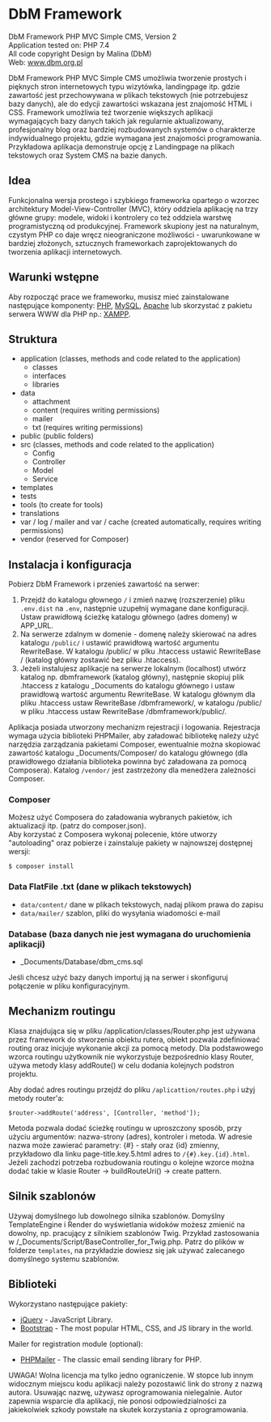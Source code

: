 # DbM Framework

DbM Framework PHP MVC Simple CMS, Version 2  
Application tested on: PHP 7.4  
All code copyright Design by Malina (DbM)  
Web: www.dbm.org.pl  

DbM Framework PHP MVC Simple CMS umożliwia tworzenie prostych i pięknych stron internetowych typu wizytówka, landingpage itp. gdzie zawartość jest przechowywana w plikach tekstowych (nie potrzebujesz bazy danych), ale do edycji zawartości wskazana jest znajomość HTML i CSS. Framework umożliwia też tworzenie większych aplikacji wymagających bazy danych takich jak regularnie aktualizowany, profesjonalny blog oraz bardziej rozbudowanych systemów o charakterze indywidualnego projektu, gdzie wymagana jest znajomości programowania. Przykładowa aplikacja demonstruje opcję z Landingpage na plikach tekstowych oraz System CMS na bazie danych.

## Idea

Funkcjonalna wersja prostego i szybkiego frameworka opartego o wzorzec architektury Model-View-Controller (MVC), który oddziela aplikację na trzy główne grupy: modele, widoki i kontrolery co też oddziela warstwę programistyczną od produkcyjnej. Framework skupiony jest na naturalnym, czystym PHP co daje wręcz nieograniczone możliwości - uwarunkowane w bardziej złożonych, sztucznych frameworkach zaprojektowanych do tworzenia aplikacji internetowych.

## Warunki wstępne

Aby rozpocząć prace we frameworku, musisz mieć zainstalowane następujące komponenty: [PHP](http://php.net), [MySQL](https://www.mysql.com), [Apache](https://httpd.apache.org) lub skorzystać z pakietu serwera WWW dla PHP np.: [XAMPP](https://www.apachefriends.org/).

## Struktura

- application (classes, methods and code related to the application)
  - classes
  - interfaces
  - libraries
- data
  - attachment
  - content (requires writing permissions)
  - mailer
  - txt (requires writing permissions)
- public (public folders)
- src (classes, methods and code related to the application)
  - Config
  - Controller
  - Model
  - Service
- templates
- tests
- tools (to create for tools)
- translations
- var / log / mailer and var / cache (created automatically, requires writing permissions)
- vendor (reserved for Composer)

## Instalacja i konfiguracja

Pobierz DbM Framework i przenieś zawartość na serwer:  
1. Przejdź do katalogu głownego `/` i zmień nazwę (rozszerzenie) pliku `.env.dist` na `.env`, następnie uzupełnij wymagane dane konfiguracji. Ustaw prawidłową ścieżkę katalogu głównego (adres domeny) w APP_URL.
2. Na serwerze zdalnym w domenie - domenę należy skierować na adres katalogu `/public/` i ustawić prawidłową wartość argumentu RewriteBase. W katalogu /public/ w plku .htaccess ustawić RewriteBase / (katalog główny zostawić bez pliku .htaccess).  
3. Jeżeli instalujesz aplikacje na serwerze lokalnym (localhost) utwórz katalog np. dbmframework (katalog główny), następnie skopiuj plik .htaccess z katalogu _Documents do katalogu głównego i ustaw prawidłową wartość argumentu RewriteBase. W katalogu głównym dla pliku .htaccess ustaw RewriteBase /dbmframework/, w katalogu /public/ w pliku .htaccess ustaw RewriteBase /dbmframework/public/.  

Aplikacja posiada utworzony mechanizm rejestracji i logowania. Rejestracja wymaga użycia biblioteki PHPMailer, aby załadować bibliotekę należy użyć narzędzia zarządzania pakietami Composer, ewentualnie można skopiować zawartość katalogu _Documents/Composer/ do katalogu głównego (dla prawidłowego działania biblioteka powinna być załadowana za pomocą Composera). Katalog `/vendor/` jest zastrzeżony dla menedżera zależności Composer.  

### Composer

Możesz użyć Composera do załadowania wybranych pakietów, ich aktualizacji itp. (patrz do composer.json).  
Aby korzystać z Composera wykonaj polecenie, które utworzy "autoloading" oraz pobierze i zainstaluje pakiety w najnowszej dostępnej wersji:

```shell
$ composer install
```

### Data FlatFile .txt (dane w plikach tekstowych)

- `data/content/` dane w plikach tekstowych, nadaj plikom prawa do zapisu
- `data/mailer/` szablon, pliki do wysyłania wiadomości e-mail

### Database (baza danych nie jest wymagana do uruchomienia aplikacji)

- _Documents/Database/dbm_cms.sql

Jeśli chcesz użyć bazy danych importuj ją na serwer i skonfiguruj połączenie w pliku konfiguracyjnym.

## Mechanizm routingu

Klasa znajdująca się w pliku /application/classes/Router.php jest używana przez framework do stworzenia obiektu rutera, obiekt pozwala zdefiniować routing oraz inicjuje wykonanie akcji za pomocą metody. Dla podstawowego wzorca routingu użytkownik nie wykorzystuje bezpośrednio klasy Router, używa metody klasy addRoute() w celu dodania kolejnych podstron projektu.  

Aby dodać adres routingu przejdź do pliku `/aplicattion/routes.php` i użyj metody router'a:

```shell
$router->addRoute('address', [Controller, 'method']);
```

Metoda pozwala dodać ścieżkę routingu w uproszczony sposób, przy użyciu argumentów: nazwa-strony (adres), kontroler i metoda. W adresie nazwa może zawierać parametry: {#} - stały oraz {id} zmienny, przykładowo dla linku page-title.key.5.html adres to `/{#}.key.{id}.html`. Jeżeli zachodzi potrzeba rozbudowania routingu o kolejne wzorce można dodać takie w klasie Router -> buildRouteUri() -> create pattern.

## Silnik szablonów

Używaj domyślnego lub dowolnego silnika szablonów. Domyślny TemplateEngine i Render do wyświetlania widoków możesz zmienić na dowolny, np. pracujący z silnikiem szablonów Twig. Przykład zastosowania w /_Documents/Script/BaseController_for_Twig.php. Patrz do plików w folderze `templates`, na przykładzie dowiesz się jak używać zalecanego domyślnego systemu szablonów.

## Biblioteki

Wykorzystano następujące pakiety:

* [jQuery](https://jquery.com) - JavaScript Library.
* [Bootstrap](https://getbootstrap.com) - The most popular HTML, CSS, and JS library in the world.

Mailer for registration module (optional):

* [PHPMailer](https://github.com/PHPMailer/PHPMailer) - The classic email sending library for PHP.

UWAGA! Wolna licencja ma tylko jedno ograniczenie. W stopce lub innym widocznym miejscu kodu aplikacji należy pozostawić link do strony z nazwą autora. Usuwając nazwę, używasz oprogramowania nielegalnie. Autor zapewnia wsparcie dla aplikacji, nie ponosi odpowiedzialności za jakiekolwiek szkody powstałe na skutek korzystania z oprogramowania.
